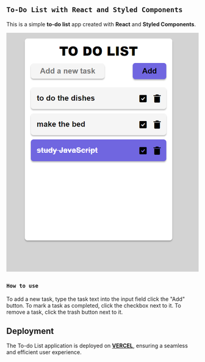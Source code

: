 ## **`To-Do List with React and Styled Components`**

This is a simple **to-do list** app created with **React** and **Styled Components**.

<div style="display: inline_block" align="center">
  <img src="src/img/project.png" alt="Example Image" />
</div>

### `How to use`

To add a new task, type the task text into the input field click the "Add" button. To mark a task as completed, click the checkbox next to it. To remove a task, click the trash button next to it.

## Deployment

The To-do List application is deployed on [**VERCEL**](https://web-notices.vercel.app/), ensuring a seamless and efficient user experience.

